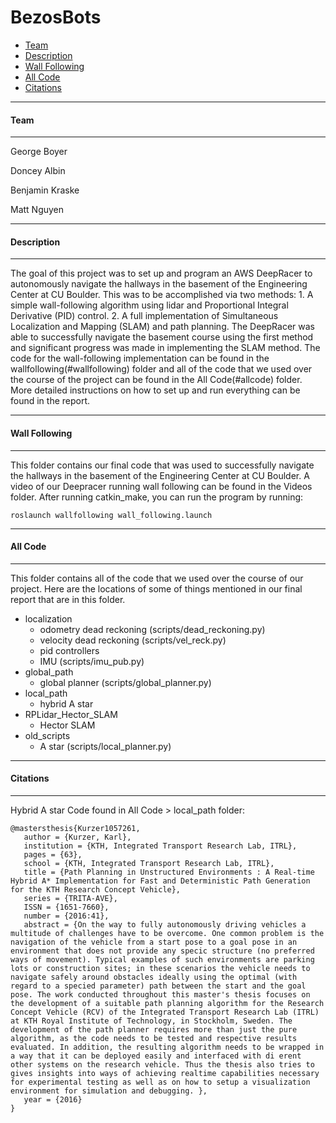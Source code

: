 # BezosBots

* [Team](#team)
* [Description](#description)
* [Wall Following](#wallfollowing)
* [All Code](#allcode)
* [Citations](#citations)

---
#### <a name="team"></a> Team
---

George Boyer

Doncey Albin

Benjamin Kraske

Matt Nguyen

---
#### <a name="description"></a> Description
---

The goal of this project was to set up and program an AWS DeepRacer to autonomously navigate the hallways in the basement of the Engineering Center at CU Boulder. This was to be accomplished via two methods: 1. A simple wall-following algorithm using lidar and Proportional Integral Derivative (PID) control. 2. A full implementation of Simultaneous Localization and Mapping (SLAM) and path planning. The DeepRacer was able to successfully navigate the basement course using the first method and significant progress was made in implementing the SLAM method. The code for the wall-following implementation can be found in the wallfollowing(#wallfollowing) folder and all of the code that we used over the course of the project can be found in the All Code(#allcode) folder. More detailed instructions on how to set up and run everything can be found in the report.

---
#### <a name="wallfollowing"></a> Wall Following
---

This folder contains our final code that was used to successfully navigate the hallways in the basement of the Engineering Center at CU Boulder. A video of our Deepracer running wall following can be found in the Videos folder. After running catkin_make, you can run the program by running:

```
roslaunch wallfollowing wall_following.launch
```

---
#### <a name="allcode"></a> All Code
---

This folder contains all of the code that we used over the course of our project. Here are the locations of some of things mentioned in our final report that are in this folder.

* localization
    * odometry dead reckoning (scripts/dead_reckoning.py)
    * velocity dead reckoning (scripts/vel_reck.py)
    * pid controllers
    * IMU (scripts/imu_pub.py)
* global_path
    * global planner (scripts/global_planner.py)
* local_path
    * hybrid A star
* RPLidar_Hector_SLAM
    * Hector SLAM
* old_scripts
    * A star (scripts/local_planner.py)


---
#### <a name="citations"></a> Citations
---

Hybrid A star Code found in All Code > local_path folder:
```
@mastersthesis{Kurzer1057261,
   author = {Kurzer, Karl},
   institution = {KTH, Integrated Transport Research Lab, ITRL},
   pages = {63},
   school = {KTH, Integrated Transport Research Lab, ITRL},
   title = {Path Planning in Unstructured Environments : A Real-time Hybrid A* Implementation for Fast and Deterministic Path Generation for the KTH Research Concept Vehicle},
   series = {TRITA-AVE},
   ISSN = {1651-7660},
   number = {2016:41},
   abstract = {On the way to fully autonomously driving vehicles a multitude of challenges have to be overcome. One common problem is the navigation of the vehicle from a start pose to a goal pose in an environment that does not provide any specic structure (no preferred ways of movement). Typical examples of such environments are parking lots or construction sites; in these scenarios the vehicle needs to navigate safely around obstacles ideally using the optimal (with regard to a specied parameter) path between the start and the goal pose. The work conducted throughout this master's thesis focuses on the development of a suitable path planning algorithm for the Research Concept Vehicle (RCV) of the Integrated Transport Research Lab (ITRL) at KTH Royal Institute of Technology, in Stockholm, Sweden. The development of the path planner requires more than just the pure algorithm, as the code needs to be tested and respective results evaluated. In addition, the resulting algorithm needs to be wrapped in a way that it can be deployed easily and interfaced with di erent other systems on the research vehicle. Thus the thesis also tries to gives insights into ways of achieving realtime capabilities necessary for experimental testing as well as on how to setup a visualization environment for simulation and debugging. },
   year = {2016}
}
```

